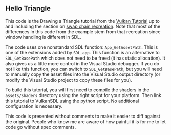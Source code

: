 Hello Triangle
--------

This code is the Drawing a Triangle tutorial from the 
[Vulkan Tutorial](https://vulkan-tutorial.com) up to and including the section 
on [swap chain recreation](https://vulkan-tutorial.com/Drawing_a_triangle/Swap_chain_recreation). 
Note that most of the differences in this code from the example stem from that 
recreation since window handling is different in SDL.

The code uses one nonstandard SDL function: `App_GetAssetPath`. This is one 
of the extensions added by `SDL_app`. This function is an alternative to 
`SDL_GetBasePath` which does not need to be freed (it has static allocation).
It also gives us a little more control in the Visual Studio debugger. If you 
do not like this function, you can switch to `SDL_GetBasePath`, but you will 
need to manually copy the asset files into the Visual Studio output directory
(or modify the Visual Studio project to copy these files for you).

To build this tutorial, you will first need to compile the shaders in the
`assets/shaders` directory using the right script for your platform. Then
link this tutorial to VulkanSDL using the python script. No additional
configuration is necessary.

This code is presented without comments to make it easier to diff against the 
original.  People who know me are aware of how painful it is for me to let code 
go without spec comments.